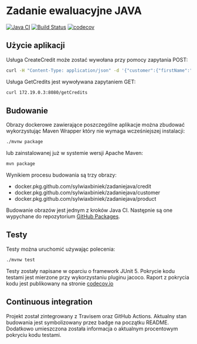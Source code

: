 # Zadanie ewaluacyjne JAVA

[![Java CI](https://github.com/sylwiaxbiniek/ZadanieJava/workflows/Java%20CI/badge.svg)](https://github.com/sylwiaxbiniek/ZadanieJava/actions/)
[![Build Status](https://travis-ci.com/sylwiaxbiniek/ZadanieJava.svg?branch=master)](https://travis-ci.com/sylwiaxbiniek/ZadanieJava)
[![codecov](https://codecov.io/gh/sylwiaxbiniek/ZadanieJava/branch/master/graph/badge.svg)](https://codecov.io/gh/sylwiaxbiniek/ZadanieJava)

## Użycie aplikacji

Usługa CreateCredit może zostać wywołana przy pomocy zapytania POST:

```bash
curl -H "Content-Type: application/json" -d '{"customer":{"firstName":"Jan","pesel":"1234567890","surname":"Kowalski"},"product":{"productName":"samolot","value":1000000},"credit":{"creditName":"kredyt na samolot"}}' 172.19.0.3:8080/createCredit
```

Usługa GetCredits jest wywoływana zapytaniem GET:

```bash
curl 172.19.0.3:8080/getCredits
```

## Budowanie

Obrazy dockerowe zawierające poszczególne aplikacje można zbudować wykorzystując Maven Wrapper który nie wymaga wcześniejszej instalacji:

```bash
./mvnw package
```

lub zainstalowanej już w systemie wersji Apache Maven:

```bash
mvn package
```

Wynikiem procesu budowania są trzy obrazy:

* docker.pkg.github.com/sylwiaxbiniek/zadaniejava/credit
* docker.pkg.github.com/sylwiaxbiniek/zadaniejava/customer
* docker.pkg.github.com/sylwiaxbiniek/zadaniejava/product

Budowanie obrazów jest jednym z kroków Java CI. Następnie są one wypychane do repozytorium [GitHub Packages](https://github.com/sylwiaxbiniek/ZadanieJava/packages).

## Testy

Testy można uruchomić używając polecenia:

```bash
./mvnw test
```

Testy zostały napisane w oparciu o framework JUnit 5. Pokrycie kodu testami jest mierzone przy wykorzystaniu pluginu jacoco. Raport z pokrycia kodu jest publikowany na stronie [codecov.io](https://codecov.io/gh/sylwiaxbiniek/ZadanieJava)

## Continuous integration

Projekt został zintegrowany z Travisem oraz GitHub Actions. Aktualny stan budowania jest symbolizowany przez badge na początku README. Dodatkowo umieszczona została informacja o aktualnym procentowym pokryciu kodu testami.
